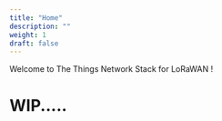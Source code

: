 ```yaml
---
title: "Home"
description: ""
weight: 1
draft: false
--- 
```


Welcome to The Things Network Stack for LoRaWAN !

# WIP.....
